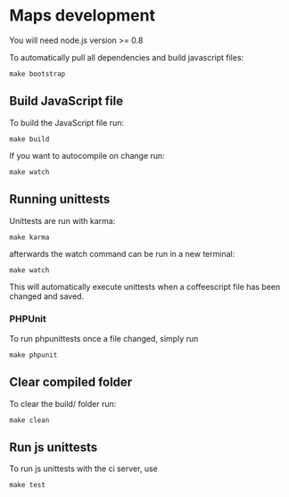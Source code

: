 # Maps development

You will need node.js version >= 0.8

To automatically pull all dependencies and build javascript files:

	make bootstrap


## Build JavaScript file

To build the JavaScript file run:

	make build

If you want to autocompile on change run:

	make watch

## Running unittests
Unittests are run with karma:

	make karma

afterwards the watch command can be run in a new terminal:

	make watch

This will automatically execute unittests when a coffeescript file has been changed and saved.

### PHPUnit
To run phpunittests once a file changed, simply run

    make phpunit

## Clear compiled folder
To clear the build/ folder run:

    make clean

## Run js unittests
To run js unittests with the ci server, use

	make test
